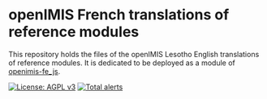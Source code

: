 # openIMIS French translations of reference modules
This repository holds the files of the openIMIS Lesotho English translations of reference modules.
It is dedicated to be deployed as a module of [openimis-fe_js](https://github.com/openimis/openimis-fe_js).

[![License: AGPL v3](https://img.shields.io/badge/License-AGPL%20v3-blue.svg)](https://www.gnu.org/licenses/agpl-3.0)
[![Total alerts](https://img.shields.io/lgtm/alerts/g/openimis/openimis-fe-language_fr_js.svg?logo=lgtm&logoWidth=18)](https://lgtm.com/projects/g/openimis/openimis-fe-language_fr_js/alerts/)

